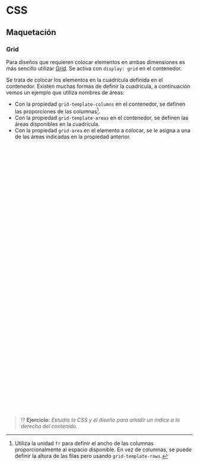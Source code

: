 # CSS
## Maquetación

### Grid

Para diseños que requieren colocar elementos en ambas dimensiones es más sencillo utilizar [Grid](https://css-tricks.com/snippets/css/complete-guide-grid/). Se activa con `display: grid` en el contenedor. 

Se trata de colocar los elementos en la cuadrícula definida en el contenedor. Existen muchas formas de definir la cuadrícula, a continuación vemos un ejemplo que utiliza nombres de áreas:

- Con la propiedad `grid-template-columns` en el contenedor, se definen las proporciones de las columnas[^1].
- Con la propiedad `grid-template-areas` en el contenedor, se definen las áreas disponibles en la cuadrícula.
- Con la propiedad `grid-area` en el elemento a colocar, se le asigna a una de las áreas indicadas en la propiedad anterior.

<div class="codepen" data-prefill data-height="350" data-theme-id="light" data-default-tab="css,result" data-editable="true" style="opacity:0">
  <pre data-lang="html">&lt;body>
  &lt;header class="cabecera">Cabecera&lt;/header>
  &lt;article class="contenido">Contenido&lt;/article>
  &lt;aside class="secciones">Secciones del sitio web&lt;/aside>
  &lt;aside class="indice">Índice del contenido&lt;/aside>
  &lt;footer class="pie">Pié de página&lt;/footer>
&lt;/body></pre>
  <pre data-lang="css">body {
  display: grid;
  grid-template-columns: 2fr 3fr 1fr;
  grid-template-areas:
    "header   header header"
    "sections main   main"
    "footer   footer footer";
  gap: 7px;
  padding: 12px;
  text-align: center;
  font: 12px sans-serif;
}
body * {
  padding: 10px;
}
.cabecera {
  background: tomato;
  grid-area: header;
}
.pie {
  background: lightgreen;
  grid-area: footer;
}
.contenido {
  text-align: left;
  background: deepskyblue;
  grid-area: main;
}
.secciones {
  background: gold;
  grid-area: sections;
}
.indice {
  background: hotpink;
  grid-area: index;
  display: none;
}</pre></div>

> ⁉️ **Ejercicio:** _Estudia la CSS y el diseño para añadir un índice a la derecha del contenido._

[^1]: Utiliza la unidad `fr` para definir el ancho de las columnas proporcionalmente al espacio disponible. En vez de columnas, se puede definir la altura de las filas pero usando `grid-template-rows`.